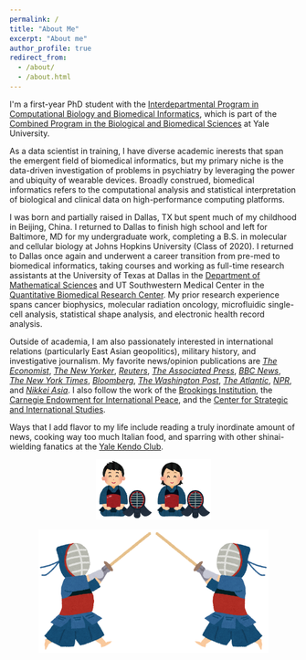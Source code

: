 ```yaml
---
permalink: /
title: "About Me"
excerpt: "About me"
author_profile: true
redirect_from: 
  - /about/
  - /about.html
---
```


I'm a first-year PhD student with the [Interdepartmental Program in Computational Biology and Biomedical Informatics](https://cbb.yale.edu/), which is part of the [Combined Program in the Biological and Biomedical Sciences](https://medicine.yale.edu/bbs/) at Yale University.

As a data scientist in training, I have diverse academic inerests that span the emergent field of biomedical informatics, but my primary niche is the data-driven investigation of problems in psychiatry by leveraging the power and ubiquity of wearable devices. Broadly construed, biomedical informatics refers to the computational analysis and statistical interpretation of biological and clinical data on high-performance computing platforms.

I was born and partially raised in Dallas, TX but spent much of my childhood in Beijing, China. I returned to Dallas to finish high school and left for Baltimore, MD for my undergraduate work, completing a B.S. in molecular and cellular biology at Johns Hopkins University (Class of 2020). I returned to Dallas once again and underwent a career transition from pre-med to biomedical informatics, taking courses and working as full-time research assistants at the University of Texas at Dallas in the [Department of Mathematical Sciences](https://math.utdallas.edu/) and UT Southwestern Medical Center in the [Quantitative Biomedical Research Center](https://qbrc.swmed.edu/). My prior research experience spans cancer biophysics, molecular radiation oncology, microfluidic single-cell analysis, statistical shape analysis, and electronic health record analysis.

Outside of academia, I am also passionately interested in international relations (particularly East Asian geopolitics), military history, and investigative journalism. My favorite news/opinion publications are [*The Economist*](https://www.economist.com/), [*The New Yorker*](https://newyorker.com/), [*Reuters*](https://reuters.com/), [*The Associated Press*](https://apnews.com/), [*BBC News*](https://bbc.co.uk/news), [*The New York Times*](https://nytimes.com/), [*Bloomberg*](https://bloomberg.com/), [*The Washington Post*](https://washingtonpost.com/), [*The Atlantic*](https://theatlantic.com/), [*NPR*](https://npr.org/), and [*Nikkei Asia*](https://asia.nikkei.com). I also follow the work of the [Brookings Institution](https://www.brookings.edu/), the [Carnegie Endowment for International Peace](https://carnegieendowment.org/), and the [Center for Strategic and International Studies](https://www.csis.org/).

Ways that I add flavor to my life include reading a truly inordinate amount of news, cooking way too much Italian food, and sparring with other shinai-wielding fanatics at the [Yale Kendo Club](https://yalekendo.sites.yale.edu/).

<p align="center"><img src="../images/kendou_man.png" alt="Man" width="20%" /><img src="../images/kendou_woman.png" alt="Woman" width="20%" /></p>

<p align="center"><img src="../images/kendo.png" style = "transform: scaleX(-1);" alt="Men!" width="40%"/><img src="../images/kendo.png" alt="Men!!" width="40%"/></p>

